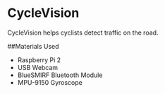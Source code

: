 # CycleVision
CycleVision helps cyclists detect traffic on the road.


##Materials Used

* Raspberry Pi 2
* USB Webcam
* BlueSMIRF Bluetooth Module
* MPU-9150 Gyroscope
